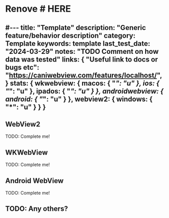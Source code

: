 # Renove # HERE
#---
title: "Template"
description: "Generic feature/behavior description"
category: Template
keywords: template
last_test_date: "2024-03-29"
notes: "TODO Comment on how data was tested"
links: {
    "Useful link to docs or bugs etc": "https://caniwebview.com/features/localhost/",
}
stats: {
    wkwebview: {
		macos: {
			"*": "u"
		},
		ios: {
			"*": "u"
		},
        ipados: {
            "*": "u"
        }
	},
    androidwebview: {
        android: {
            "*": "u"
        }
    },
    webview2: {
        windows: {
            "*": "u"
        }
    }
}
---

## WebView2

TODO: Complete me!

## WKWebView

TODO: Complete me!

## Android WebView

TODO: Complete me!

## TODO: Any others?
